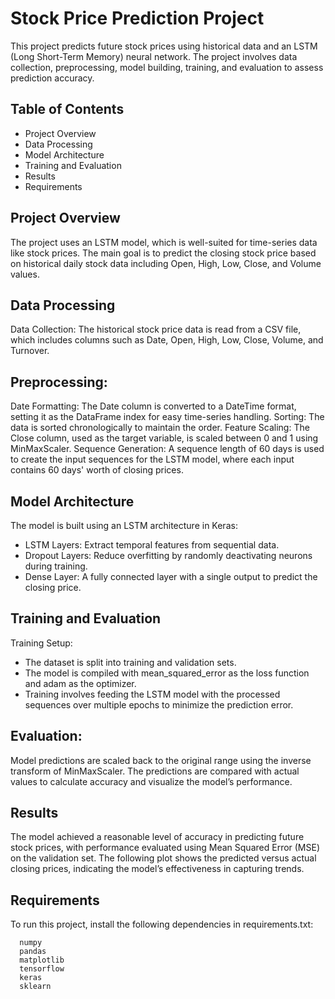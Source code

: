 # Stock Price Prediction Project

This project predicts future stock prices using historical data and an LSTM (Long Short-Term Memory) neural network. The project involves data collection, preprocessing, model building, training, and evaluation to assess prediction accuracy.

## Table of Contents

- Project Overview
- Data Processing
- Model Architecture
- Training and Evaluation
- Results
- Requirements

## Project Overview

The project uses an LSTM model, which is well-suited for time-series data like stock prices. The main goal is to predict the closing stock price based on historical daily stock data including Open, High, Low, Close, and Volume values.

## Data Processing

Data Collection: The historical stock price data is read from a CSV file, which includes columns such as Date, Open, High, Low, Close, Volume, and Turnover.

## Preprocessing:

Date Formatting: The Date column is converted to a DateTime format, setting it as the DataFrame index for easy time-series handling.
Sorting: The data is sorted chronologically to maintain the order.
Feature Scaling: The Close column, used as the target variable, is scaled between 0 and 1 using MinMaxScaler.
Sequence Generation: A sequence length of 60 days is used to create the input sequences for the LSTM model, where each input contains 60 days' worth of closing prices.

## Model Architecture

The model is built using an LSTM architecture in Keras:
- LSTM Layers: Extract temporal features from sequential data.
- Dropout Layers: Reduce overfitting by randomly deactivating neurons during training.
- Dense Layer: A fully connected layer with a single output to predict the closing price.

## Training and Evaluation

Training Setup:
- The dataset is split into training and validation sets.
- The model is compiled with mean_squared_error as the loss function and adam as the optimizer.
- Training involves feeding the LSTM model with the processed sequences over multiple epochs to minimize the prediction error.

## Evaluation:

Model predictions are scaled back to the original range using the inverse transform of MinMaxScaler.
The predictions are compared with actual values to calculate accuracy and visualize the model’s performance.

## Results

The model achieved a reasonable level of accuracy in predicting future stock prices, with performance evaluated using Mean Squared Error (MSE) on the validation set. The following plot shows the predicted versus actual closing prices, indicating the model’s effectiveness in capturing trends.

## Requirements
To run this project, install the following dependencies in requirements.txt:
```
  numpy
  pandas
  matplotlib
  tensorflow
  keras
  sklearn
```
